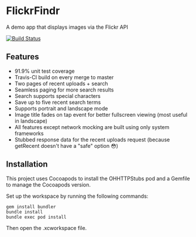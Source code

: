 # FlickrFindr
A demo app that displays images via the Flickr API

<p align="left">
 <a href="https://travis-ci.com/BevTheDev/FlickrFindr/" target="_blank"><img src="https://travis-ci.com/BevTheDev/FlickrFindr.svg?branch=master" alt="Build Status"></a> 
</p>

## Features
- 91.9% unit test coverage
- Travis-CI build on every merge to master
- Two pages of recent uploads + search
- Seamless paging for more search results
- Search supports special characters
- Save up to five recent search terms
- Supports portrait and landscape mode
- Image title fades on tap event for better fullscreen viewing (most useful in landscape)
- All features except network mocking are built using only system frameworks
- Stubbed response data for the recent uploads request (because getRecent doesn't have a "safe" option :flushed:)

## Installation
This project uses Cocoapods to install the OHHTTPStubs pod and a Gemfile to manage the Cocoapods version.

Set up the workspace by running the following commands:
```
gem install bundler
bundle install
bundle exec pod install
```
Then open the .xcworkspace file.

